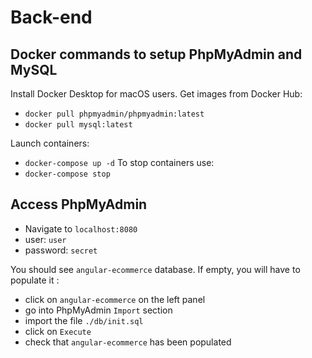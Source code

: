 # Back-end

## Docker commands to setup PhpMyAdmin and MySQL

Install Docker Desktop for macOS users.
Get images from Docker Hub:
* `docker pull phpmyadmin/phpmyadmin:latest`
* `docker pull mysql:latest`

Launch containers:
* `docker-compose up -d`
To stop containers use:
* `docker-compose stop`

## Access PhpMyAdmin

* Navigate to `localhost:8080`
* user: `user`
* password: `secret`

You should see `angular-ecommerce` database. If empty, you will have to populate it :
* click on `angular-ecommerce` on the left panel
* go into PhpMyAdmin `Import` section
* import the file `./db/init.sql`
* click on `Execute`
* check that `angular-ecommerce` has been populated
